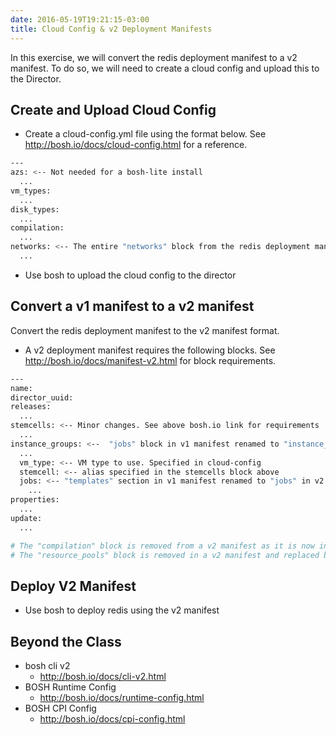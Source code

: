 ```yaml
---
date: 2016-05-19T19:21:15-03:00
title: Cloud Config & v2 Deployment Manifests 
---
```


In this exercise, we will convert the redis deployment manifest to a v2 manifest. To do so, we will need to create a cloud config and upload this to the Director.

## Create and Upload Cloud Config


* Create a cloud-config.yml file using the format below. See http://bosh.io/docs/cloud-config.html for a reference.

```sh
---
azs: <-- Not needed for a bosh-lite install
  ...
vm_types:
  ...
disk_types:
  ...
compilation:
  ...
networks: <-- The entire "networks" block from the redis deployment manifest can be used here
  ...
```

* Use bosh to upload the cloud config to the director

## Convert a v1 manifest to a v2 manifest

Convert the redis deployment manifest to the v2 manifest format.

* A v2 deployment manifest requires the following blocks. See http://bosh.io/docs/manifest-v2.html for block requirements.

```sh
---
name:
director_uuid:
releases:
  ...
stemcells: <-- Minor changes. See above bosh.io link for requirements
  ...
instance_groups: <--  "jobs" block in v1 manifest renamed to "instance_groups" in v2 manifest
  ...
  vm_type: <-- VM type to use. Specified in cloud-config
  stemcell: <-- alias specified in the stemcells block above
  jobs: <-- "templates" section in v1 manifest renamed to "jobs" in v2 manifest
    ...
properties:
  ...
update:
  ...

# The "compilation" block is removed from a v2 manifest as it is now in the cloud-config
# The "resource_pools" block is removed in a v2 manifest and replaced by specifying "vm_types" in the cloud-config
```

## Deploy V2 Manifest
* Use bosh to deploy redis using the v2 manifest

## Beyond the Class

* bosh cli v2
  * http://bosh.io/docs/cli-v2.html 
* BOSH Runtime Config 
  * http://bosh.io/docs/runtime-config.html
* BOSH CPI Config 
  * http://bosh.io/docs/cpi-config.html
